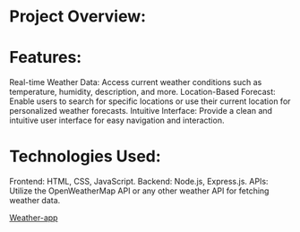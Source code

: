 
# Project Overview:

# Features:
Real-time Weather Data: Access current weather conditions such as temperature, humidity, description, and more.
Location-Based Forecast: Enable users to search for specific locations or use their current location for personalized weather forecasts.
Intuitive Interface: Provide a clean and intuitive user interface for easy navigation and interaction.

# Technologies Used:
Frontend: HTML, CSS, JavaScript.
Backend: Node.js, Express.js.
APIs: Utilize the OpenWeatherMap API or any other weather API for fetching weather data.

[Weather-app](https://weather-app-fvx1.onrender.com/)
